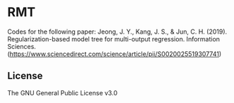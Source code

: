 # RMT
Codes for the following paper: Jeong, J. Y., Kang, J. S., & Jun, C. H. (2019). Regularization-based model tree for multi-output regression. Information Sciences. (https://www.sciencedirect.com/science/article/pii/S0020025519307741)

## License
The GNU General Public License v3.0
